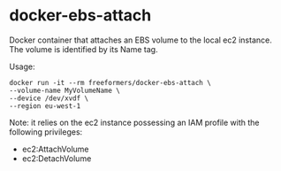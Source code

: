 docker-ebs-attach
==============

Docker container that attaches an EBS volume to the local ec2 instance. The volume is identified by its Name tag.

Usage:

```
docker run -it --rm freeformers/docker-ebs-attach \
--volume-name MyVolumeName \
--device /dev/xvdf \
--region eu-west-1
```

Note: it relies on the ec2 instance possessing an IAM profile with the following privileges:

 - ec2:AttachVolume
 - ec2:DetachVolume
